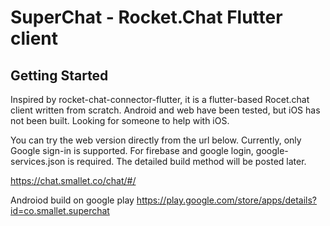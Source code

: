 # SuperChat - Rocket.Chat Flutter client

## Getting Started

Inspired by rocket-chat-connector-flutter, it is a flutter-based Rocet.chat client written from scratch.
Android and web have been tested, but iOS has not been built. Looking for someone to help with iOS.

You can try the web version directly from the url below.
Currently, only Google sign-in is supported.
For firebase and google login, google-services.json is required.
The detailed build method will be posted later.

https://chat.smallet.co/chat/#/

Androiod build on google play
https://play.google.com/store/apps/details?id=co.smallet.superchat